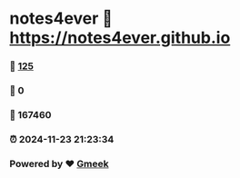 # notes4ever :link: https://notes4ever.github.io 
### :page_facing_up: [125](https://notes4ever.github.io/tag.html) 
### :speech_balloon: 0 
### :hibiscus: 167460 
### :alarm_clock: 2024-11-23 21:23:34 
### Powered by :heart: [Gmeek](https://github.com/Meekdai/Gmeek)
